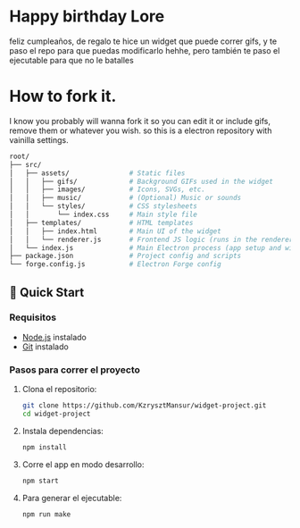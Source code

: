 # Happy birthday Lore

feliz cumpleaños, de regalo te hice un widget que puede correr gifs,
y te paso el repo para que puedas modificarlo hehhe, pero también te paso el ejecutable para que no le batalles

# How to fork it.
I know you probably will wanna fork it so you can edit it or include gifs, remove them or whatever you wish.
so this is a electron repository with vainilla settings.

``` bash
root/
├── src/
│   ├── assets/               # Static files
│   │   ├── gifs/             # Background GIFs used in the widget
│   │   ├── images/           # Icons, SVGs, etc.
│   │   ├── music/            # (Optional) Music or sounds
│   │   └── styles/           # CSS stylesheets
│   │       └── index.css     # Main style file
│   ├── templates/            # HTML templates
│   │   ├── index.html        # Main UI of the widget
│   │   └── renderer.js       # Frontend JS logic (runs in the renderer process)
│   └── index.js              # Main Electron process (app setup and window management)
├── package.json              # Project config and scripts
└── forge.config.js           # Electron Forge config
```

## 🚀 Quick Start

### Requisitos

- [Node.js](https://nodejs.org/) instalado
- [Git](https://git-scm.com/) instalado

### Pasos para correr el proyecto

1. Clona el repositorio:

    ```bash
    git clone https://github.com/KzrysztMansur/widget-project.git
    cd widget-project
    ```

2. Instala dependencias:

    ```bash
    npm install
    ```

3. Corre el app en modo desarrollo:

    ```bash
    npm start
    ```

4. Para generar el ejecutable:

    ```bash
    npm run make
    ```
